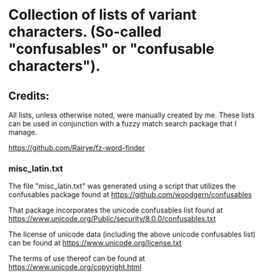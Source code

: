 # Collection of lists of variant characters. (So-called "confusables" or "confusable characters").

## Credits:

All lists, unless otherwise noted, were manually created by me. These lists can be used in conjunction with a fuzzy match search package that I manage.

https://github.com/Rairye/fz-word-finder

### misc_latin.txt

The file "misc_latin.txt" was generated using a script that utilizes the confusables package found at https://github.com/woodgern/confusables

That package incorporates the unicode confusables list found at https://www.unicode.org/Public/security/8.0.0/confusables.txt

The license of unicode data (including the above unicode confusables list) can be found at https://www.unicode.org/license.txt

The terms of use thereof can be found at https://www.unicode.org/copyright.html
